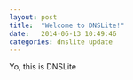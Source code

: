 ```yaml
---
layout: post
title:  "Welcome to DNSLite!"
date:   2014-06-13 10:49:46
categories: dnslite update
---
```


Yo, this is DNSLite
